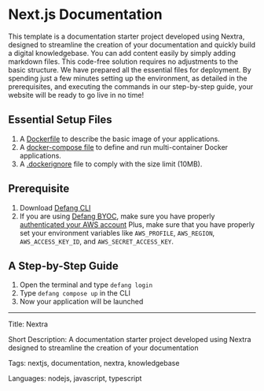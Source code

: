 # Next.js Documentation

This template is a documentation starter project developed using Nextra, designed to streamline the creation of your documentation and quickly build a digital knowledgebase. You can add content easily by simply adding markdown files. This code-free solution requires no adjustments to the basic structure. We have prepared all the essential files for deployment. By spending just a few minutes setting up the environment, as detailed in the prerequisites, and executing the commands in our step-by-step guide, your website will be ready to go live in no time!

## Essential Setup Files

1. A [Dockerfile](https://docs.docker.com/develop/develop-images/dockerfile_best-practices/) to describe the basic image of your applications.
2. A [docker-compose file](https://docs.defang.io/docs/concepts/compose) to define and run multi-container Docker applications.
3. A [.dockerignore](https://docs.docker.com/build/building/context/#dockerignore-files) file to comply with the size limit (10MB).

## Prerequisite

1. Download [Defang CLI](https://github.com/DefangLabs/defang)
2. If you are using [Defang BYOC](https://docs.defang.io/docs/concepts/defang-byoc), make sure you have properly [authenticated your AWS account](https://docs.aws.amazon.com/cli/latest/userguide/cli-chap-configure.html)
   Plus, make sure that you have properly set your environment variables like `AWS_PROFILE`, `AWS_REGION`, `AWS_ACCESS_KEY_ID`, and `AWS_SECRET_ACCESS_KEY`.

## A Step-by-Step Guide

1. Open the terminal and type `defang login`
2. Type `defang compose up` in the CLI
3. Now your application will be launched

---

Title: Nextra

Short Description: A documentation starter project developed using Nextra designed to streamline the creation of your documentation

Tags: nextjs, documentation, nextra, knowledgebase

Languages: nodejs, javascript, typescript
